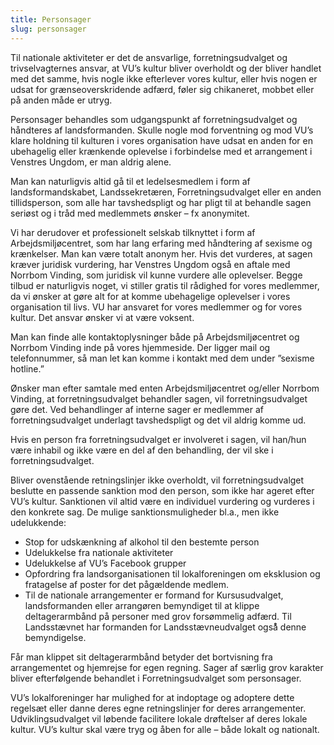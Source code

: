 ```yaml
---
title: Personsager
slug: personsager
---
```


Til nationale aktiviteter er det de ansvarlige, forretningsudvalget og trivselvagternes ansvar, at VU’s kultur bliver overholdt og der bliver handlet med det samme, hvis nogle ikke efterlever vores kultur, eller hvis nogen er udsat for grænseoverskridende adfærd, føler sig chikaneret, mobbet eller på anden måde er utryg.

Personsager behandles som udgangspunkt af forretningsudvalget og håndteres af landsformanden. Skulle nogle mod forventning og mod VU’s klare holdning til kulturen i vores organisation have udsat en anden for en ubehagelig eller krænkende oplevelse i forbindelse med et arrangement i Venstres Ungdom, er man aldrig alene.

Man kan naturligvis altid gå til et ledelsesmedlem i form af landsformandskabet, Landssekretæren, Forretningsudvalget eller en anden tillidsperson, som alle har tavshedspligt og har pligt til at behandle sagen seriøst og i tråd med medlemmets ønsker – fx anonymitet.

Vi har derudover et professionelt selskab tilknyttet i form af Arbejdsmiljøcentret, som har lang erfaring med håndtering af sexisme og krænkelser. Man kan være totalt anonym her. Hvis det vurderes, at sagen kræver juridisk vurdering, har Venstres Ungdom også en aftale med Norrbom Vinding, som juridisk vil kunne vurdere alle oplevelser. Begge tilbud er naturligvis noget, vi stiller gratis til rådighed for vores medlemmer, da vi ønsker at gøre alt for at komme ubehagelige oplevelser i vores organisation til livs. VU har ansvaret for vores medlemmer og for vores kultur. Det ansvar ønsker vi at være voksent.

Man kan finde alle kontaktoplysninger både på Arbejdsmiljøcentret og Norrbom Vinding inde på vores hjemmeside. Der ligger mail og telefonnummer, så man let kan komme i kontakt med dem under ”sexisme hotline.”

Ønsker man efter samtale med enten Arbejdsmiljøcentret og/eller Norrbom Vinding, at forretningsudvalget behandler sagen, vil forretningsudvalget gøre det. Ved behandlinger af interne sager er medlemmer af forretningsudvalget underlagt tavshedspligt og det vil aldrig komme ud.

Hvis en person fra forretningsudvalget er involveret i sagen, vil han/hun være inhabil og ikke være en del af den behandling, der vil ske i forretningsudvalget.

Bliver ovenstående retningslinjer ikke overholdt, vil forretningsudvalget beslutte en passende sanktion mod den person, som ikke har ageret efter VU’s kultur. Sanktionen vil altid være en individuel vurdering og vurderes i den konkrete sag. De mulige sanktionsmuligheder bl.a., men ikke udelukkende:

* Stop for udskænkning af alkohol til den bestemte person
* Udelukkelse fra nationale aktiviteter
* Udelukkelse af VU’s Facebook grupper
* Opfordring fra landsorganisationen til lokalforeningen om eksklusion og fratagelse af poster for det pågældende medlem.
* Til de nationale arrangementer er formand for Kursusudvalget, landsformanden eller arrangøren bemyndiget til at klippe deltagerarmbånd på personer med grov forsømmelig adfærd. Til Landsstævnet har formanden for Landsstævneudvalget også̊ denne bemyndigelse.

Får man klippet sit deltagerarmbånd betyder det bortvisning fra arrangementet og hjemrejse for egen regning. Sager af særlig grov karakter bliver efterfølgende behandlet i Forretningsudvalget som personsager.

VU’s lokalforeninger har mulighed for at indoptage og adoptere dette regelsæt eller danne deres egne retningslinjer for deres arrangementer. Udviklingsudvalget vil løbende facilitere lokale drøftelser af deres lokale kultur. VU’s kultur skal være tryg og åben for alle – både lokalt og nationalt.
